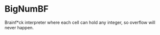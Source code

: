 BigNumBF
====

Brainf\*ck interpreter where each cell can hold any integer, so overflow will never happen.
